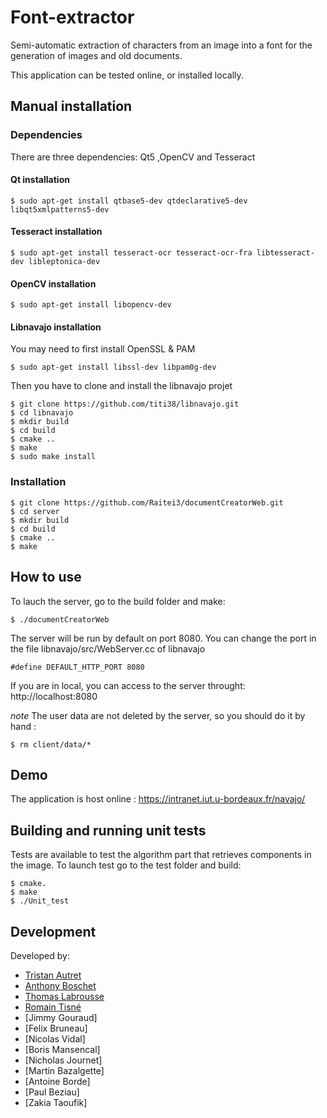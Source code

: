 # Font-extractor

Semi-automatic extraction of characters from an image into a font for the generation of images and old documents.

This application can be tested online, or installed locally.


## Manual installation
### Dependencies
There are three dependencies: Qt5 ,OpenCV and Tesseract

#### Qt installation

```
$ sudo apt-get install qtbase5-dev qtdeclarative5-dev libqt5xmlpatterns5-dev
```
#### Tesseract installation
```
$ sudo apt-get install tesseract-ocr tesseract-ocr-fra libtesseract-dev libleptonica-dev
```
#### OpenCV installation
```
$ sudo apt-get install libopencv-dev
```
#### Libnavajo installation
 You may need to first install OpenSSL & PAM
```
$ sudo apt-get install libssl-dev libpam0g-dev
```
Then you have to clone and install the libnavajo projet
```
$ git clone https://github.com/titi38/libnavajo.git
$ cd libnavajo
$ mkdir build
$ cd build
$ cmake ..
$ make
$ sudo make install
```
### Installation
```
$ git clone https://github.com/Raitei3/documentCreatorWeb.git
$ cd server
$ mkdir build
$ cd build
$ cmake ..
$ make
```


## How to use
To lauch the server, go to the build folder and make:
```    
$ ./documentCreatorWeb
```
The server will be run by default on port 8080.
You can change the port in the file libnavajo/src/WebServer.cc of libnavajo

```#define DEFAULT_HTTP_PORT 8080```

If you are in local, you can access to the server throught: http://localhost:8080

*note*
The user data are not deleted by the server, so you should do it by hand :
```
$ rm client/data/*
```

## Demo
The application is host online :
https://intranet.iut.u-bordeaux.fr/navajo/


## Building and running unit tests
Tests are available to test the algorithm part that retrieves components in the image.
To launch test go to the test folder and build:
```    
$ cmake.
$ make
$ ./Unit_test
```

## Development
Developed by:
* [Tristan Autret](https://github.com/tautret)
* [Anthony Boschet](https://github.com/aboschet)
* [Thomas Labrousse](https://github.com/Shqrk)
* [Romain Tisné](https://github.com/rtisne)
* [Jimmy Gouraud]
* [Felix Bruneau]
* [Nicolas Vidal]
* [Boris Mansencal]
* [Nicholas Journet]
* [Martin Bazalgette]
* [Antoine Borde]
* [Paul Beziau]
* [Zakia Taoufik]
